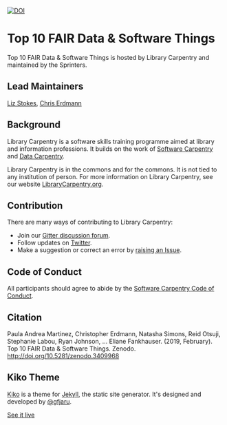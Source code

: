 [![DOI](https://zenodo.org/badge/DOI/10.5281/zenodo.3409968.svg)](https://doi.org/10.5281/zenodo.3409968)

# Top 10 FAIR Data & Software Things

Top 10 FAIR Data & Software Things is hosted by Library Carpentry and maintained by the Sprinters.

## Lead Maintainers

[Liz Stokes](https://github.com/ragamouf), [Chris Erdmann](https://github.com/libcce)

## Background

Library Carpentry is a software skills training programme aimed at library and information professions. It builds on the work of [Software Carpentry](https://software-carpentry.org/) and [Data Carpentry](https://datacarpentry.org/).

Library Carpentry is in the commons and for the commons. It is not tied to any institution of person. For more information on Library Carpentry, see our website [LibraryCarpentry.org](https://librarycarpentry.org/).

## Contribution

There are many ways of contributing to Library Carpentry:

- Join our [Gitter discussion forum](https://gitter.im/LibraryCarpentry/).
- Follow updates on [Twitter](https://twitter.com/LibCarpentry).
- Make a suggestion or correct an error by [raising an Issue](https://github.com/librarycarpentry/Top-10-FAIR/issues).

## Code of Conduct

All participants should agree to abide by the [Software Carpentry Code of Conduct](https://software-carpentry.org/conduct/).

## Citation

Paula Andrea Martinez, Christopher Erdmann, Natasha Simons, Reid Otsuji, Stephanie Labou, Ryan Johnson, … Eliane Fankhauser. (2019, February). Top 10 FAIR Data & Software Things. Zenodo. http://doi.org/10.5281/zenodo.3409968

## Kiko Theme

[Kiko](http://github.com/gfjaru/Kiko) is a theme for [Jekyll](http://jekyllrb.com), the static site generator. It's designed and developed by [@gfjaru](https://twitter.com/gfjaru).

[See it live](https://kiko.gfjaru.com/)

